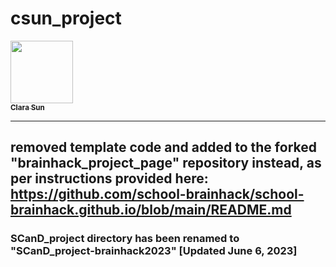 # csun_project
<a href="https://github.com/sunclara">
   <img src="https://avatars.githubusercontent.com/u/132281878?s=96&v=4" 
width="100px;" alt=""/>
   <br /><sub><b>Clara Sun</b></sub>
</a>


--------------------------------------------------------------------------------------------------------------------------------------------------------------------------------------------
## removed template code and added to the forked "brainhack_project_page" repository instead, as per instructions provided here: https://github.com/school-brainhack/school-brainhack.github.io/blob/main/README.md

### SCanD_project directory has been renamed to "SCanD_project-brainhack2023" [Updated June 6, 2023]

